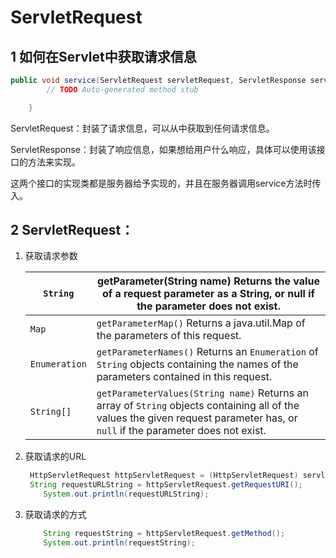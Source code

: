 # ServletRequest

## 1 如何在Servlet中获取请求信息

```java
public void service(ServletRequest servletRequest, ServletResponse servletResponse) throws ServletException, IOException {
        // TODO Auto-generated method stub

    }
```

ServletRequest：封装了请求信息，可以从中获取到任何请求信息。

ServletResponse：封装了响应信息，如果想给用户什么响应，具体可以使用该接口的方法来实现。

这两个接口的实现类都是服务器给予实现的，并且在服务器调用service方法时传入。



## 2 ServletRequest：

1. 获取请求参数

   | `String`      | getParameter(String name) Returns the value of a request parameter as a String, or null if the parameter does not exist. |
   | ------------- | ------------------------------------------------------------ |
   | `Map`         | `getParameterMap()` Returns a java.util.Map of the parameters of this request. |
   | `Enumeration` | `getParameterNames()` Returns an `Enumeration` of `String` objects containing the names of the parameters contained in this request. |
   | `String[]`    | `getParameterValues(String name)` Returns an array of `String` objects containing  all of the values the given request parameter has, or  `null` if the parameter does not exist. |

2. 获取请求的URL

   ```java
   	HttpServletRequest httpServletRequest = (HttpServletRequest) servletRequest;
   	String requestURLString = httpServletRequest.getRequestURI();
       System.out.println(requestURLString);
   ```

3. 获取请求的方式

   ```java
       String requestString = httpServletRequest.getMethod();
       System.out.println(requestString);
   ```

   

